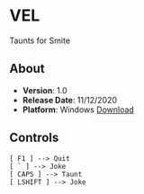 # VEL
Taunts for Smite
## About
- __Version__: 1.0
- __Release Date__: 11/12/2020
- __Platform__: Windows [Download](https://github.com/cyoung502/VEL/raw/main/dist/VEL.exe)
## Controls
    [ F1 ] --> Quit
    [ ` ] --> Joke
    [ CAPS ] --> Taunt
    [ LSHIFT ] --> Joke
